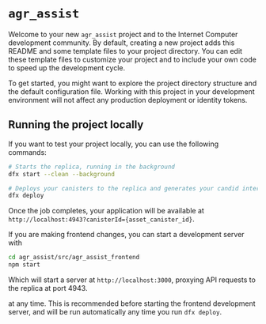 # `agr_assist`

Welcome to your new `agr_assist` project and to the Internet Computer development community. By default, creating a new project adds this README and some template files to your project directory. You can edit these template files to customize your project and to include your own code to speed up the development cycle.

To get started, you might want to explore the project directory structure and the default configuration file. Working with this project in your development environment will not affect any production deployment or identity tokens.


## Running the project locally

If you want to test your project locally, you can use the following commands:

```bash
# Starts the replica, running in the background
dfx start --clean --background

# Deploys your canisters to the replica and generates your candid interface
dfx deploy
```

Once the job completes, your application will be available at `http://localhost:4943?canisterId={asset_canister_id}`.




If you are making frontend changes, you can start a development server with

```bash
cd agr_assist/src/agr_assist_frontend
npm start
```

Which will start a server at `http://localhost:3000`, proxying API requests to the replica at port 4943.


at any time. This is recommended before starting the frontend development server, and will be run automatically any time you run `dfx deploy`.



